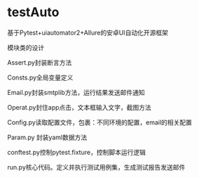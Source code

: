 # testAuto

基于Pytest+uiautomator2+Allure的安卓UI自动化开源框架

模块类的设计

Assert.py封装断言方法

Consts.py全局变量定义

Email.py封装smtplib方法，运行结果发送邮件通知

Operat.py封住app点击，文本框输入文字，截图方法

Config.py读取配置文件，包裹：不同环境的配置，email的相关配置

Param.py 封装yaml数据方法

conftest.py控制pytest.fixture，控制脚本运行逻辑

run.py核心代码。定义并执行测试用例集，生成测试报告发送邮件
